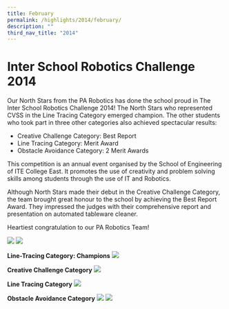 ```yaml
---
title: February
permalink: /highlights/2014/february/
description: ""
third_nav_title: "2014"
---
```

# Inter School Robotics Challenge 2014
Our North Stars from the PA Robotics has done the school proud in The Inter School Robotics Challenge 2014! The North Stars who represented CVSS in the Line Tracing Category emerged champion. The other students who took part in three other categories also achieved spectacular results:

*   Creative Challenge Category: Best Report
*   Line Tracing Category: Merit Award
*   Obstacle Avoidance Category: 2 Merit Awards

This competition is an annual event organised by the School of Engineering of ITE College East. It promotes the use of creativity and problem solving skills among students through the use of IT and Robotics.

Although North Stars made their debut in the Creative Challenge Category, the team brought great honour to the school by achieving the Best Report Award. They impressed the judges with their comprehensive report and presentation on automated tableware cleaner.

Heartiest congratulation to our PA Robotics Team!

![](/images/robotics01.png)
![](/images/robotics02.png)

**Line-Tracing Category: Champions**
![](/images/robotics03.png)

**Creative Challenge Category**
![](/images/robotics04.png)

**Line Tracing Category**
![](/images/robotics05.png)

**Obstacle Avoidance Category**
![](/images/robotics06.png)
![](/images/robotics07.png)